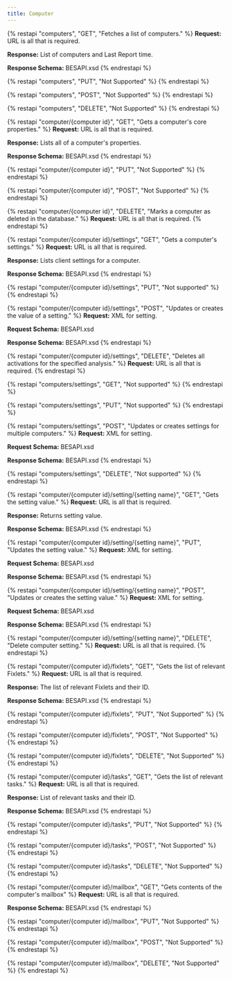```yaml
---
title: Computer
---
```


{% restapi "computers", "GET", "Fetches a list of computers." %}
**Request:** URL is all that is required.

**Response:** List of computers and Last Report time.

**Response Schema:** BESAPI.xsd
{% endrestapi %}

{% restapi "computers", "PUT", "Not Supported" %}
{% endrestapi %}

{% restapi "computers", "POST", "Not Supported" %}
{% endrestapi %}

{% restapi "computers", "DELETE", "Not Supported" %}
{% endrestapi %}


{% restapi "computer/{computer id}", "GET", "Gets a computer's core properties." %}
**Request:** URL is all that is required.

**Response:** Lists all of a computer's properties.

**Response Schema:** BESAPI.xsd
{% endrestapi %}

{% restapi "computer/{computer id}", "PUT", "Not Supported" %}
{% endrestapi %}

{% restapi "computer/{computer id}", "POST", "Not Supported" %}
{% endrestapi %}

{% restapi "computer/{computer id}", "DELETE", "Marks a computer as deleted in the database." %}
**Request:** URL is all that is required.
{% endrestapi %}

{% restapi "computer/{computer id}/settings", "GET", "Gets a computer's settings." %}
**Request:** URL is all that is required.

**Response:** Lists client settings for a computer. 

**Response Schema:** BESAPI.xsd
{% endrestapi %}

{% restapi "computer/{computer id}/settings", "PUT", "Not supported" %}
{% endrestapi %}

{% restapi "computer/{computer id}/settings", "POST", "Updates or creates the value of a setting." %}
**Request:** XML for setting.

**Request Schema:** BESAPI.xsd

**Response Schema:** BESAPI.xsd
{% endrestapi %}

{% restapi "computer/{computer id}/settings", "DELETE", "Deletes all activations for the specified analysis." %}
**Request:** URL is all that is required.
{% endrestapi %}

{% restapi "computers/settings", "GET", "Not supported" %}
{% endrestapi %}

{% restapi "computers/settings", "PUT", "Not supported" %}
{% endrestapi %}

{% restapi "computers/settings", "POST", "Updates or creates settings for multiple computers." %}
**Request:** XML for setting.

**Request Schema:** BESAPI.xsd

**Response Schema:** BESAPI.xsd
{% endrestapi %}

{% restapi "computers/settings", "DELETE", "Not supported" %}
{% endrestapi %}

{% restapi "computer/{computer id}/setting/{setting name}", "GET", "Gets the setting value." %}
**Request:** URL is all that is required.

**Response:** Returns setting value.

**Response Schema:** BESAPI.xsd
{% endrestapi %}

{% restapi "computer/{computer id}/setting/{setting name}", "PUT", "Updates the setting value." %}
**Request:** XML for setting.

**Request Schema:** BESAPI.xsd

**Response Schema:** BESAPI.xsd
{% endrestapi %}

{% restapi "computer/{computer id}/setting/{setting name}", "POST", "Updates or creates the setting value." %}
**Request:** XML for setting.

**Request Schema:** BESAPI.xsd

**Response Schema:** BESAPI.xsd
{% endrestapi %}

{% restapi "computer/{computer id}/setting/{setting name}", "DELETE", "Delete computer setting." %}
**Request:** URL is all that is required.
{% endrestapi %}

{% restapi "computer/{computer id}/fixlets", "GET", "Gets the list of relevant Fixlets." %}
**Request:** URL is all that is required.

**Response:** The list of relevant Fixlets and their ID.

**Response Schema:** BESAPI.xsd
{% endrestapi %}

{% restapi "computer/{computer id}/fixlets", "PUT", "Not Supported" %}
{% endrestapi %}

{% restapi "computer/{computer id}/fixlets", "POST", "Not Supported" %}
{% endrestapi %}

{% restapi "computer/{computer id}/fixlets", "DELETE", "Not Supported" %}
{% endrestapi %}

{% restapi "computer/{computer id}/tasks", "GET", "Gets the list of relevant tasks." %}
**Request:** URL is all that is required.

**Response:** List of relevant tasks and their ID.

**Response Schema:** BESAPI.xsd
{% endrestapi %}

{% restapi "computer/{computer id}/tasks", "PUT", "Not Supported" %}
{% endrestapi %}

{% restapi "computer/{computer id}/tasks", "POST", "Not Supported" %}
{% endrestapi %}

{% restapi "computer/{computer id}/tasks", "DELETE", "Not Supported" %}
{% endrestapi %}

{% restapi "computer/{computer id}/mailbox", "GET", "Gets contents of the computer's mailbox" %}
**Request:** URL is all that is required.

**Response Schema:** BESAPI.xsd
{% endrestapi %}

{% restapi "computer/{computer id}/mailbox", "PUT", "Not Supported" %}
{% endrestapi %}

{% restapi "computer/{computer id}/mailbox", "POST", "Not Supported" %}
{% endrestapi %}

{% restapi "computer/{computer id}/mailbox", "DELETE", "Not Supported" %}
{% endrestapi %}